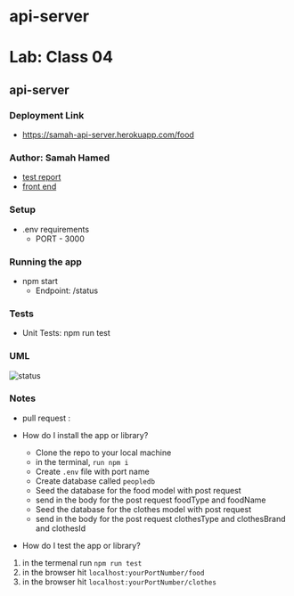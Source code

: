 # api-server
# Lab: Class 04
## api-server

### Deployment Link
- https://samah-api-server.herokuapp.com/food

### Author: Samah Hamed
 - [test report](https://github.com/samahhamed227/api-server)
 - [front end](https://samah-api-server.herokuapp.com/)

### Setup
- .env requirements
  - PORT - 3000

### Running the app
- npm start
  - Endpoint: /status


### Tests
- Unit Tests: npm run test

### UML
![status](./images/uml.png)

### Notes
- pull request : 
- How do I install the app or library?
  - Clone the repo to your local machine
  - in the terminal, `run npm i`
  - Create `.env` file with port name  
  - Create database called `peopledb` 
  - Seed the database for the food model with post request 
  - send in the body for the post request foodType and foodName  
  - Seed the database for the clothes model with post request 
  - send in the body for the post request clothesType and clothesBrand and clothesId  

- How do I test the app or library?
1.  in the termenal run `npm run test`
2. in the browser hit `localhost:yourPortNumber/food`
2. in the browser hit `localhost:yourPortNumber/clothes`